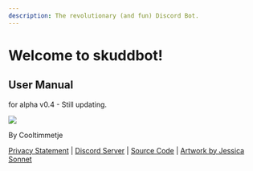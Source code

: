 ```yaml
---
description: The revolutionary (and fun) Discord Bot.
---
```


# Welcome to skuddbot!

## **User Manual**

 for alpha v0.4 - Still updating.

![](https://lh6.googleusercontent.com/q2h6ehU-36I89WL3kJ4lfRVhrvdZ7beEEHi3s6NiQJSPXM4L6DIraIVusdXQ04BrKsYYJRXAihAk_HbJ0700LWlWYI9uRj33fxPdr9-FOtp0J3ewIaX7140Z-NE4Nqmv3W94CVbc)

By Cooltimmetje

[Privacy Statement](https://www.google.com/url?q=https://goo.gl/y0goqT&sa=D&ust=1578675020039000) \| [Discord Server](https://www.google.com/url?q=http://discord.skuddbot.xyz&sa=D&ust=1578675020039000) \| [Source Code](https://www.google.com/url?q=https://github.com/Cooltimmetje/Skuddbot&sa=D&ust=1578675020039000) \| [Artwork by Jessica Sonnet](https://www.google.com/url?q=https://www.twitch.tv/jessica_sonnet&sa=D&ust=1578675020040000)

